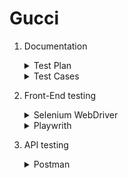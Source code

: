 # Gucci
1. Documentation
    <details>
      <summary>Test Plan</summary>

      ```
      long console output here
      ```
    </details>
    <details>
      <summary>Test Cases</summary>

      ```
      long console output here
      ```
    </details>

2. Front-End testing
    <details>
      <summary>Selenium WebDriver</summary>

      ```
      long console output here
      ```
    </details>
    <details>
      <summary>Playwrith</summary>

      ```
      long console output here
      ```
    </details>

3. API testing
    <details>
      <summary>Postman</summary>

      ```
      long console output here
      ```
    </details>
